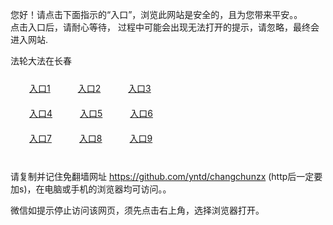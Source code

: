 您好！请点击下面指示的“入口”，浏览此网站是安全的，且为您带来平安。。 <br/>
点击入口后，请耐心等待， 过程中可能会出现无法打开的提示，请忽略，最终会进入网站. </br>

法轮大法在长春<br/>
<div style="padding:10px"><a style="margin:20px" target="_blank" href="https://d1wg2cmu53118k.cloudfront.net/2Qpsp?srygtcxu" id="ccLink1" rel="nofollow">入口1</a> <a target="_blank" style="margin:20px" href="https://d2o7nnfwg1uc8.cloudfront.net/2Qpsp?kfqwvorr" id="ccLink2" rel="nofollow">入口2</a> <a style="margin:20px" target="_blank" href="https://d2iyowk54i0nhk.cloudfront.net/2Qpsp?dgkuyum" id="ccLink3" rel="nofollow">入口3</a></div>

<div style="padding:10px" ><a style="margin:20px" target="_blank" href="https://d1wg2cmu53118k.cloudfront.net/2Qpsp?srygtcxu" id="ccLink4" rel="nofollow">入口4</a> <a style="margin:20px" href="https://d2o7nnfwg1uc8.cloudfront.net/2Qpsp?kfqwvorr" target="_blank" id="ccLink5" rel="nofollow">入口5</a> <a style="margin:20px" href="https://d2iyowk54i0nhk.cloudfront.net/2Qpsp?dgkuyum" target="_blank" id="ccLink6" rel="nofollow">入口6</a></div>

<div style="padding:10px"><a style="margin:20px" target="_blank" href="https://d1wg2cmu53118k.cloudfront.net/2Qpsp?srygtcxu" id="ccLink7" rel="nofollow">入口7</a> <a style="margin:20px" href="https://d2o7nnfwg1uc8.cloudfront.net/2Qpsp?kfqwvorr" target="_blank" id="ccLink8" rel="nofollow">入口8</a> <a style="margin:20px" target="_blank" href="https://d2iyowk54i0nhk.cloudfront.net/2Qpsp?dgkuyum" id="ccLink9" rel="nofollow">入口9</a></div>

<br/>



请复制并记住免翻墙网址 https://github.com/yntd/changchunzx (http后一定要加s)，在电脑或手机的浏览器均可访问。。<br/>

微信如提示停止访问该网页，须先点击右上角，选择浏览器打开。
